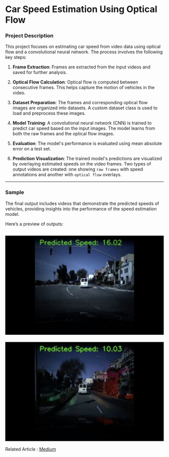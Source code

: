 # Car Speed Estimation Using Optical Flow

### Project Description

This project focuses on estimating car speed from video data using optical flow and a convolutional neural network. The process involves the following key steps:

1. **Frame Extraction**: Frames are extracted from the input videos and saved for further analysis.

2. **Optical Flow Calculation**: Optical flow is computed between consecutive frames. This helps capture the motion of vehicles in the video.

3. **Dataset Preparation**: The frames and corresponding optical flow images are organized into datasets. A custom dataset class is used to load and preprocess these images.

4. **Model Training**: A convolutional neural network (CNN) is trained to predict car speed based on the input images. The model learns from both the raw frames and the optical flow images.

5. **Evaluation**: The model's performance is evaluated using mean absolute error on a test set.

6. **Prediction Visualization**: The trained model's predictions are visualized by overlaying estimated speeds on the video frames. Two types of output videos are created:
one showing `raw frames` with speed annotations and another with `optical flow` overlays.
---
### Sample
The final output includes videos that demonstrate the predicted speeds of vehicles, providing insights into the performance of the speed estimation model.

Here’s a preview of outputs:

![Sample](ScreenShots/1.jpg)
---
![Sample](ScreenShots/2.jpg)

Related Article : [Medium](https://medium.com/@selfouly/vehicle-speed-estimation-from-video-using-deep-learning-18b41babda4c)

